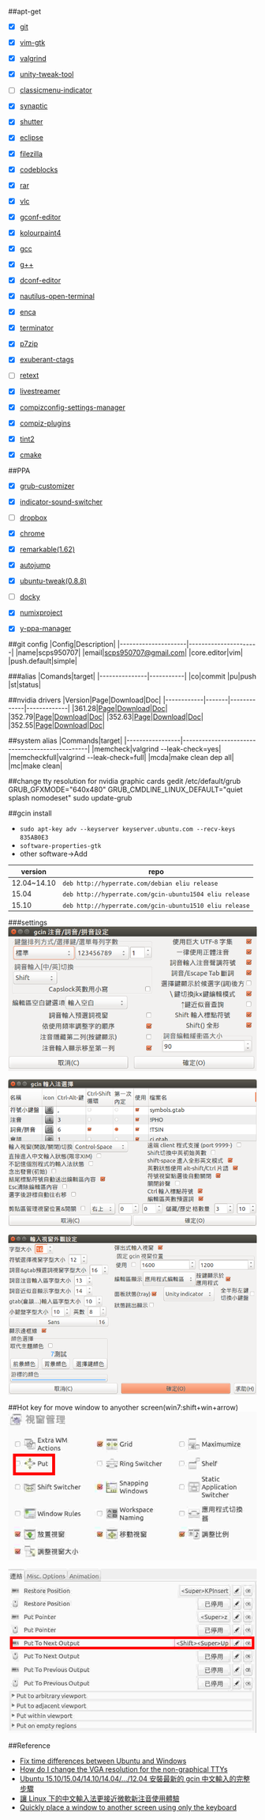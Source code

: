 ##apt-get
- [X] [git](http://git-scm.com/)
- [X] [vim-gtk](http://www.vim.org/)
- [X] [valgrind](http://valgrind.org/)
- [X] [unity-tweak-tool](https://launchpad.net/unity-tweak-tool)
- [ ] [classicmenu-indicator](http://www.florian-diesch.de/software/classicmenu-indicator/)
- [X] [synaptic](http://www.nongnu.org/synaptic/)
- [X] [shutter](http://shutter-project.org/)
- [X] [eclipse](http://eclipse.org/)
- [X] [filezilla](https://filezilla-project.org/)
- [X] [codeblocks](http://www.codeblocks.org/)
- [X] [rar](http://www.rarlabs.com/)
- [X] [vlc](http://www.videolan.org/vlc/)
- [X] [gconf-editor](https://projects.gnome.org/gconf/)
- [X] [kolourpaint4](http://kolourpaint.org/)
- [X] [gcc](https://gcc.gnu.org/)
- [X] [g++](https://gcc.gnu.org/)
- [X] [dconf-editor](https://wiki.gnome.org/Projects/dconf)
- [X] [nautilus-open-terminal](https://github.com/GNOME/nautilus)
- [X] [enca](https://github.com/nijel/enca)
- [X] [terminator](https://launchpad.net/terminator)
- [X] [p7zip](http://www.7-zip.org/)
- [X] [exuberant-ctags](http://ctags.sourceforge.net/)
- [ ] [retext](https://github.com/retext-project/retext)
- [X] [livestreamer](http://docs.livestreamer.io)
- [X] [compizconfig-settings-manager](https://apps.ubuntu.com/cat/applications/compizconfig-settings-manager/)
- [X] [compiz-plugins](https://apps.ubuntu.com/cat/applications/compiz-plugins/)
- [X] [tint2](https://gitlab.com/o9000/tint2)
- [X] [cmake](https://cmake.org/)


##PPA
- [X] [grub-customizer](https://launchpad.net/grub-customizer)
- [X] [indicator-sound-switcher](http://yktoo.com/en/software/indicator-sound-switcher)
- [ ] [dropbox](https://www.dropbox.com/install?os=lnx)
- [X] [chrome](https://www.google.com.tw/chrome/browser/desktop/)
- [X] [remarkable(1.62)](https://remarkableapp.github.io/)
- [X] [autojump](https://github.com/joelthelion/autojump)
- [X] [ubuntu-tweak(0.8.8)](https://launchpad.net/ubuntu-tweak)
- [ ] [docky](https://launchpad.net/docky)
- [X] [numixproject](https://numixproject.org/)
- [X] [y-ppa-manager](https://launchpad.net/~webupd8team/+archive/ubuntu/y-ppa-manager)


##git config
|Config|Description|
|---------------------|----------------------|
|name|scps950707|
|email|scps950707@gmail.com|
|core.editor|vim|
|push.default|simple|

###alias
|Comands|target|
|---------------|-----------|
|co|commit
|pu|push
|st|status|


##nvidia drivers
|Version|Page|Download|Doc|
|------------|-------|-------------|-------------|
|361.28|[Page](http://www.geforce.com.tw/drivers/results/98416)|[Download](http://tw.download.nvidia.com/XFree86/Linux-x86_64/361.28/NVIDIA-Linux-x86_64-361.28.run)|[Doc](http://goo.gl/P52lj0)|
|352.79|[Page](http://www.geforce.com.tw/drivers/results/97671)|[Download](http://tw.download.nvidia.com/XFree86/Linux-x86_64/352.79/NVIDIA-Linux-x86_64-352.79.run)|[Doc](http://goo.gl/H4Q45K)|
|352.63|[Page](http://www.geforce.com.tw/drivers/results/95281)|[Download](http://tw.download.nvidia.com/XFree86/Linux-x86_64/352.63/NVIDIA-Linux-x86_64-352.63.run)|[Doc](http://goo.gl/DXeutI)|
|352.55|[Page](http://www.geforce.com.tw/drivers/results/92846)|[Download](http://tw.download.nvidia.com/XFree86/Linux-x86_64/352.55/NVIDIA-Linux-x86_64-352.55.run)|[Doc](http://goo.gl/fQuy88)|



##system alias
|Commands|target|
|-----------------|------------------------------------------------|
|memcheck|valgrind --leak-check=yes|
|memcheckfull|valgrind --leak-check=full|
|mcda|make clean dep all|
|mc|make clean|


##change tty resolution for nvidia graphic cards
	gedit /etc/default/grub
	GRUB_GFXMODE="640x480"
	GRUB_CMDLINE_LINUX_DEFAULT="quiet splash nomodeset"
	sudo update-grub

##gcin install
- `sudo apt-key adv --keyserver keyserver.ubuntu.com --recv-keys 835AB0E3`
-	`software-properties-gtk `
-  other software->Add

|version|repo|
|-----------|---------|
|12.04~14.10|`deb http://hyperrate.com/debian eliu release`|
|15.04|`deb http://hyperrate.com/gcin-ubuntu1504 eliu release`|
|15.10|`deb http://hyperrate.com/gcin-ubuntu1510 eliu release`|

###settings
![](https://raw.githubusercontent.com/scps950707/ubuntu-install/master/pic/1.png)

![](https://raw.githubusercontent.com/scps950707/ubuntu-install/master/pic/4.png)

![](https://raw.githubusercontent.com/scps950707/ubuntu-install/master/pic/3.png)


##Hot key for move window to anyother screen(win7:shift+win+arrow)
![](https://raw.githubusercontent.com/scps950707/ubuntu-install/master/pic/5.png)

![](https://raw.githubusercontent.com/scps950707/ubuntu-install/master/pic/6.png)


##Reference
- [Fix time differences between Ubuntu and Windows](http://www.webupd8.org/2014/09/dual-boot-fix-time-differences-between.html)
- [How do I change the VGA resolution for the non-graphical TTYs](http://askubuntu.com/questions/96658/how-do-i-change-the-vga-resolution-for-the-non-graphical-ttys)
- [Ubuntu 15.10/15.04/14.10/14.04/…/12.04 安裝最新的 gcin 中文輸入的完整步驟](http://hyperrate.com/thread.php?tid=28044)
- [讓 Linux 下的中文輸入法更接近微軟新注音使用體驗](http://goodjack.blogspot.tw/2013/08/linux-phonetic-setting.html)
- [Quickly place a window to another screen using only the keyboard](http://askubuntu.com/questions/22207/quickly-place-a-window-to-another-screen-using-only-the-keyboard)

